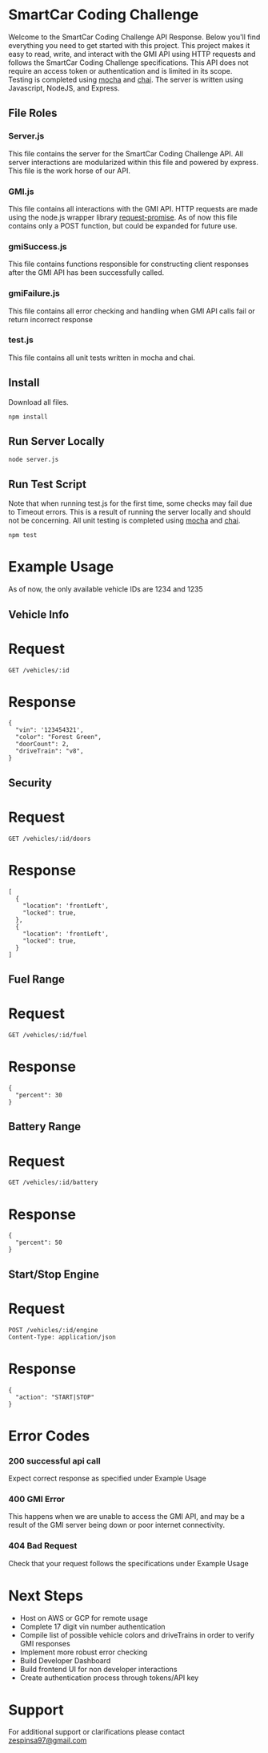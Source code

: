 # SmartCar Coding Challenge

Welcome to the SmartCar Coding Challenge API Response. Below you'll find everything you need to get started with this project. This project makes it easy to read, write, and interact with the GMI API using HTTP requests and follows the SmartCar Coding Challenge specifications. This API does not require an access token or authentication and is limited in its scope.    
Testing is completed using [mocha](https://mochajs.org/) and [chai](http://www.chaijs.com/). The server is written using Javascript, NodeJS, and Express.

## File Roles
### Server.js
This file contains the server for the SmartCar Coding Challenge API. All server interactions
are modularized within this file and powered by express. This file is the work horse of our API.
### GMI.js
This file contains all interactions with the GMI API. HTTP requests are made using the
node.js wrapper library [request-promise](https://github.com/request/request-promise). As of now
this file contains only a POST function, but could be expanded for future use.    
### gmiSuccess.js
This file contains functions responsible for constructing client responses after
the GMI API has been successfully called.  
### gmiFailure.js
This file contains all error checking and handling when GMI API calls fail or return incorrect response
### test.js
This file contains all unit tests written in mocha and chai.

## Install

Download all files.
```
npm install
```

## Run Server Locally
```
node server.js
```

## Run Test Script
Note that when running test.js  for the first time, some checks may fail due to Timeout errors. This is a result of running the server locally and should not be concerning.
All unit testing is completed using [mocha](https://mochajs.org/) and [chai](http://www.chaijs.com/).
```
npm test
```

# Example Usage
As of now, the only available vehicle IDs are 1234 and 1235
## Vehicle Info
# Request
```
GET /vehicles/:id
```
# Response
```
{
  "vin": '123454321',
  "color": "Forest Green",
  "doorCount": 2,
  "driveTrain": "v8",
}
```

## Security
# Request
```
GET /vehicles/:id/doors
```
# Response
```
[
  {
    "location": 'frontLeft',
    "locked": true,
  },
  {
    "location": 'frontLeft',
    "locked": true,
  }
]
```

## Fuel Range
# Request
```
GET /vehicles/:id/fuel
```
# Response
```
{
  "percent": 30
}
```

## Battery Range
# Request
```
GET /vehicles/:id/battery
```
# Response
```
{
  "percent": 50
}
```

## Start/Stop Engine
# Request
```
POST /vehicles/:id/engine
Content-Type: application/json
```
# Response
```
{
  "action": "START|STOP"
}
```

# Error Codes
### 200 successful api call
Expect correct response as specified under Example Usage
### 400 GMI Error
This happens when we are unable to access the GMI API, and may be a result of the GMI server being down or poor internet connectivity.
### 404 Bad Request
Check that your request follows the specifications under Example Usage

# Next Steps
- Host on AWS or GCP for remote usage
- Complete 17 digit vin number authentication
- Compile list of possible vehicle colors and driveTrains in order to verify GMI responses
- Implement more robust error checking
- Build Developer Dashboard
- Build frontend UI for non developer interactions
- Create authentication process through tokens/API key

# Support
For additional support or clarifications please contact zespinsa97@gmail.com
